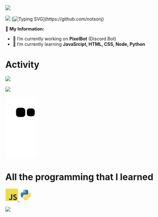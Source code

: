 <a href="https://www.youtube.com/watch?v=dQw4w9WgXcQ"><img src="https://user-images.githubusercontent.com/73097560/115834477-dbab4500-a447-11eb-908a-139a6edaec5c.gif"></a>

<img src="https://media.giphy.com/media/VgCDAzcKvsR6OM0uWg/giphy.gif" width="50"> [![Typing SVG](https://readme-typing-svg.herokuapp.com?color=%2336BCF7&size=25&vCenter=true&height=40&lines=Hello%2C+I'm+SonJ+!;Welcome+to+my+Github+!)](https://github.com/notsonj) 

🏅 **My Information:**
- 🔭 I’m currently working on  **PixelBot** (Discord Bot)
- 🌱 I’m currently learning  **JavaSrcipt, HTML, CSS, Node, Python**

# Activity

<img src="https://github-readme-stats.vercel.app/api/top-langs/?username=notsonj&theme=radical"></a>

<img src="https://github-readme-stats.vercel.app/api?username=notsonj&show_icons=true&theme=radical"></a>

<img src="https://raw.githubusercontent.com/xFGhoul/xFGhoul/output/github-contribution-grid-snake.svg"></a>

# All the programming that I learned
</a> <a href="https://developer.mozilla.org/en-US/docs/Web/JavaScript" target="_blank" rel="noreferrer"> <img src="https://raw.githubusercontent.com/devicons/devicon/master/icons/javascript/javascript-original.svg" alt="javascript" width="40" height="40"/> </a> <a href="https://www.linux.org/" target="_blank" rel="noreferrer"> 
</a> <a href="https://www.python.org" target="_blank" rel="noreferrer"> <img src="https://raw.githubusercontent.com/devicons/devicon/master/icons/python/python-original.svg" alt="python" width="40" height="40"/> </a> <a href="https://www.qt.io/" target="_blank" rel="noreferrer"> 
 

  <a href="https://www.youtube.com/watch?v=dQw4w9WgXcQ"><img src="https://user-images.githubusercontent.com/73097560/115834477-dbab4500-a447-11eb-908a-139a6edaec5c.gif"></a>
